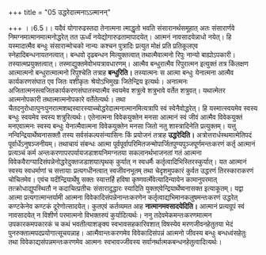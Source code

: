 +++
title = "05 उद्धरेदात्मनाऽऽत्मानन्"

+++
।।6.5।। यदैवं योगारुढस्तदा तेनात्मना त्माद्धृतो भवति संसारानर्थसमूहात्
अतः संसारार्णवे निमग्नमात्मानमात्मनोद्धरेत् तत ऊर्ध्वं
नयेद्योगारुढतामापादयेत्। आत्मनं नावसादयेन्नाधो नयेत्। हि यस्मादात्मैव
बन्धुः संसारान्मोचको नान्यः कश्चन पुत्रादिः प्रत्युत मोक्षं प्रति
प्रतिकूलएव स्नेहादिबन्धनायतनत्वात्। बन्धवो दृढबन्धन मित्युक्तत्वात्
तथात्मैवात्मनो रिपुः नान्यो बाह्योऽपकारी। तस्यात्मप्रयुक्तत्वात्।
तस्माद्युक्तमेवोभयत्रावधारणम्। आत्मैव बन्धुरात्मैव रिपुरात्मन इत्युक्तं
तत्र किंलक्षण आत्मात्मनो बन्धुरात्मात्मनो रिपुश्चेति तत्राह
**बन्धुरिति।** तस्यात्मनः स आत्मा बन्धुः येनात्मना आत्मैव कार्यकरणसंघात
एव जितः वशीकृतः श्रेयोऽभिमुखः जितेन्द्रिय इत्यर्थः। अनात्मनः
अजितात्मनस्त्वजितकार्यकरणसंघातस्यात्मैव स्वयमेव शत्रुत्वे शत्रुभावे
वर्तेत शत्रुवत्। यथात्मेतर आत्मनोपकारी तथात्मात्मनोपकारे वर्तेतेत्यर्थः।
तथा
चैतदनुरोधात्पुनःपुनरात्मशब्दस्वारस्याच्चोद्धरेदात्मनात्मानमित्यत्रापि
स्वं स्वेनैवोद्धरेत्। हि यस्मात्स्वयमेव स्वस्य बन्धुः स्वयमेव स्वस्य
शत्रुरित्यर्थः। एतेनात्मना विवेकयुक्तेन मनसा आत्मानं स्वं जीवं आत्मैव
विवेकयुक्तं मनएवात्मनः स्वस्य बन्धुः येनात्मैवात्मना विवेकयुक्तेन मनसा
जितो नतु शास्त्रादिनेति प्रत्युक्तम्। यत्तु नन्विन्द्रियार्थेष्वनासक्तौ
तस्य सर्वसंकल्पसंन्यासिनः किं प्रयोजनं तत्राह **उद्धरेदिति।**
अत्रोत्तरार्धस्थमात्मेतिपदं पूर्वार्धेऽनुषञ्जनीयम्। तथाचायं संबन्धः
आत्मा पूर्वपूर्वापरिमितजन्मोपार्जितपुण्यपुञ्जपूर्णमन्तःकरणं कर्तृ
आत्मानं प्रत्यञ्चं कर्म अन्तःकरणापरपर्यायजडाशयनिमग्नतया सकलानर्थभाजनतां
गतं आत्मना विवेकवैराग्यादिसंपन्नेनोद्धरेदुक्तजडाशयात्पृथक् कुर्यात् न
स्वधर्मैः कर्तृत्वादिभिस्तिरस्कुर्यात्। यत आत्मानं स्वस्य स्वधर्माणां च
सत्तायाः प्रत्यगधीनत्वात् स्वजीवनभूतम् तथा चेदृशमुपकारं कुर्वत उद्धरणं
तिरस्काराकरणं चोचितमेव। एवंच यदीन्द्रियार्थेषु सक्तः स्यात्तर्हि हविषा
कृष्णवर्त्मेवेत्यादिन्यायेन कामानुपरमात् तत्क्रोधाद्युपस्थितौ न
कदाचित्प्रतीचः संसारादुद्धारः स्यादिति युक्तएवेन्द्रियार्थेष्वनासक्त
इत्याकूतम्। यद्वा आत्मा प्रत्यगात्मान्तर्यामी आत्मना
विवेकादिसंपन्नेनान्तःकरणेन कर्तृत्वाद्यभिमानकलुषमन्तःकरणं उद्धरेत्
कण्टकेनेव कण्टकं दूरेणोत्सादयेत्। कुतएवं कर्तव्यमत आह
**नात्मानमवसादयेदिति।** आत्मानं प्रत्यग्रूपं स्वं नावसादयेत् न विशीर्ण
परमात्मनो विभक्तरुपं कुर्यादित्यर्थः। ननु तदेवमेकमन्तःकरणमात्मन
उपकारकमपकारकं च कथं भवतीत्याशङ्क्य स्वभावसहकारिवशात् विषस्येव
मरणजीवनहेतुतया भेदं पुनरुक्तात्मपदप्रयोगात्सूचयन्नाह। आत्मैवान्तःकरणमेव
विवेकादिसंपन्नं आत्मनो जीवस्य बन्धुः बन्धध्वंसहेतुः तथा
विवेकाद्यसंपन्नमन्तःकरणमेव आत्मनः स्वभावज्जीवस्य
सर्वानर्थात्मकबन्धनहेतुत्वादित्यर्थः।
